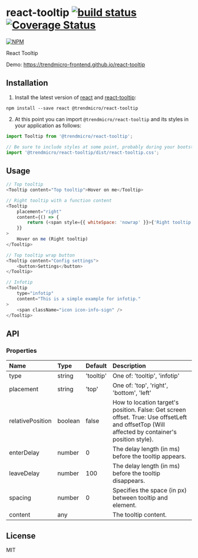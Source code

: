 # react-tooltip [![build status](https://travis-ci.org/trendmicro-frontend/react-tooltip.svg?branch=master)](https://travis-ci.org/trendmicro-frontend/react-tooltip) [![Coverage Status](https://coveralls.io/repos/github/trendmicro-frontend/react-tooltip/badge.svg?branch=master)](https://coveralls.io/github/trendmicro-frontend/react-tooltip?branch=master)

[![NPM](https://nodei.co/npm/@trendmicro/react-tooltip.png?downloads=true&stars=true)](https://nodei.co/npm/@trendmicro/react-tooltip/)

React Tooltip

Demo: https://trendmicro-frontend.github.io/react-tooltip

## Installation

1. Install the latest version of [react](https://github.com/facebook/react) and [react-tooltip](https://github.com/trendmicro-frontend/react-tooltip):

  ```
  npm install --save react @trendmicro/react-tooltip
  ```

2. At this point you can import `@trendmicro/react-tooltip` and its styles in your application as follows:

  ```js
  import Tooltip from '@trendmicro/react-tooltip';

  // Be sure to include styles at some point, probably during your bootstraping
  import '@trendmicro/react-tooltip/dist/react-tooltip.css';
  ```

## Usage

```js
// Top tooltip
<Tooltip content="Top tooltip">Hover on me</Tooltip>

// Right tooltip with a function content
<Tooltip
    placement="right"
    content={() => {
        return (<span style={{ whiteSpace: 'nowrap' }}>{'Right tooltip'}</span>);
    }}
>
    Hover on me (Right tooltip)
</Tooltip>

// Top tooltip wrap button
<Tooltip content="Config settings">
    <button>Settings</button>
</Tooltip>

// Infotip
<Tooltip
    type="infotip"
    content="This is a simple example for infotip."
>
    <span className="icon icon-info-sign" />
</Tooltip>
```

## API

### Properties

Name | Type | Default | Description 
:--- | :--- | :------ | :----------
type | string | 'tooltip' | One of: 'tooltip', 'infotip'
placement | string | 'top' | One of: 'top', 'right', 'bottom', 'left'
relativePosition | boolean | false | How to location target's position. False: Get screen offset. True: Use offsetLeft and offsetTop (Will affected by container's position style).
enterDelay | number | 0 | The delay length (in ms) before the tooltip appears.
leaveDelay | number | 100 | The delay length (in ms) before the tooltip disappears.
spacing | number | 0 | Specifies the space (in px) between tooltip and element.
content | any | | The tooltip content.

## License

MIT
